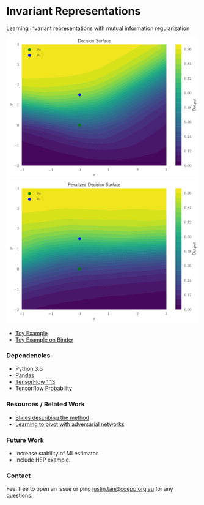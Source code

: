 # Invariant Representations
Learning invariant representations with mutual information regularization

![Alt-text-1](show/decision_no_pen.png "Decision surface in cartesian space for normally trained network") ![Alt-text-2](show/decision_with_pen.png "Decision surface in cartesian space for penalized network")

* [Toy Example](https://nbviewer.jupyter.org/github/Justin-Tan/invariant_reps/blob/master/notebooks/toy_MI.ipynb)
* [Toy Example on Binder](https://hub.mybinder.org/user/justin-tan-invariant_reps-iqsxl56t/notebooks/notebooks/toy_MI.ipynb)

### Dependencies
* Python 3.6
* [Pandas](https://pandas.pydata.org/)
* [TensorFlow 1.13](https://github.com/tensorflow/tensorflow)
* [Tensorflow Probability](https://www.tensorflow.org/probability)

### Resources / Related Work
* [Slides describing the method](https://indico.cern.ch/event/766872/contributions/3357989/)
* [Learning to pivot with adversarial networks](https://arxiv.org/abs/1611.01046)

### Future Work
* Increase stability of MI estimator.
* Include HEP example.

### Contact
Feel free to open an issue or ping [justin.tan@coepp.org.au](mailto:justin.tan@coepp.org.au) for any questions.

